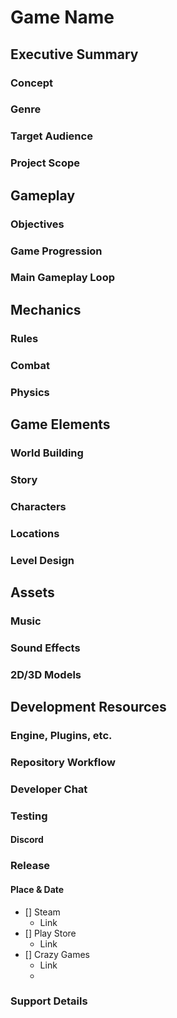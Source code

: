 # Game Name

## Executive Summary

### Concept

### Genre

### Target Audience

### Project Scope

## Gameplay

### Objectives

### Game Progression

### Main Gameplay Loop

## Mechanics

### Rules

### Combat

### Physics

## Game Elements

### World Building

### Story

### Characters

### Locations

### Level Design

## Assets

### Music

### Sound Effects

### 2D/3D Models

## Development Resources

### Engine, Plugins, etc. 

### Repository Workflow

### Developer Chat

### Testing

#### Discord

### Release

#### Place & Date
- [] Steam
  - Link
- [] Play Store
  - Link
- [] Crazy Games 
  - Link
  - 
### Support Details




